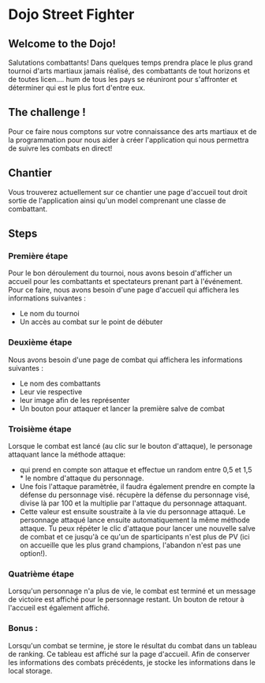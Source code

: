 # Dojo Street Fighter

## Welcome to the Dojo!

Salutations combattants! Dans quelques temps prendra place le plus grand tournoi d'arts martiaux jamais réalisé, des combattants de tout horizons et de toutes licen.... hum de tous les pays se réuniront pour s'affronter et déterminer qui est le plus fort d'entre eux.

## The challenge !

Pour ce faire nous comptons sur votre connaissance des arts martiaux et de la programmation pour nous aider à créer l'application qui nous permettra de suivre les combats en direct!

## Chantier

Vous trouverez actuellement sur ce chantier une page d'accueil tout droit sortie de l'application ainsi qu'un model comprenant une classe de combattant.

## Steps

### Première étape

Pour le bon déroulement du tournoi, nous avons besoin d'afficher un accueil pour les combattants et spectateurs prenant part à l'événement. Pour ce faire, nous avons besoin d'une page d'accueil qui affichera les informations suivantes :

- Le nom du tournoi
- Un accès au combat sur le point de débuter

### Deuxième étape

Nous avons besoin d'une page de combat qui affichera les informations suivantes :

- Le nom des combattants
- Leur vie respective
- leur image afin de les représenter
- Un bouton pour attaquer et lancer la première salve de combat

### Troisième étape

Lorsque le combat est lancé (au clic sur le bouton d'attaque), le personage attaquant lance la méthode attaque:

- qui prend en compte son attaque et effectue un random entre 0,5 et 1,5 \* le nombre d'attaque du personnage.
- Une fois l'attaque paramètrée, il faudra également prendre en compte la défense du personnage visé. récupère la défense du personnage visé, divise là par 100 et la multiplie par l'attaque du personnage attaquant.
- Cette valeur est ensuite soustraite à la vie du personnage attaqué. Le personnage attaqué lance ensuite automatiquement la même méthode attaque. Tu peux répéter le clic d'attaque pour lancer une nouvelle salve de combat et ce jusqu'à ce qu'un de sparticipants n'est plus de PV (ici on accueille que les plus grand champions, l'abandon n'est pas une option!).

### Quatrième étape

Lorsqu'un personnage n'a plus de vie, le combat est terminé et un message de victoire est affiché pour le personnage restant. Un bouton de retour à l'accueil est également affiché.

### Bonus :

Lorsqu'un combat se termine, je store le résultat du combat dans un tableau de ranking. Ce tableau est affiché sur la page d'accueil. Afin de conserver les informations des combats précédents, je stocke les informations dans le local storage.
